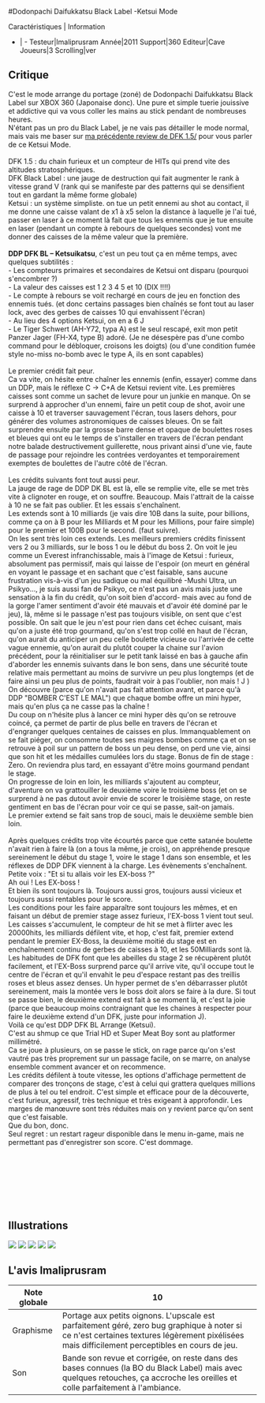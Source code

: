 #Dodonpachi Daifukkatsu Black Label -Ketsui Mode

Caractéristiques | Information
- | -
Testeur|Imaliprusram
Année|2011
Support|360
Editeur|Cave
Joueurs|3
Scrolling|ver

## Critique
C'est le mode arrange du portage (zoné) de Dodonpachi Daifukkatsu Black Label sur XBOX 360 (Japonaise donc). Une pure et simple tuerie jouissive et addictive qui va vous coller les mains au stick pendant de nombreuses heures.<br/>N'étant pas un pro du Black Label, je ne vais pas détailler le mode normal, mais vais me baser sur <a href="index.php?page=fiche&id=1159">ma précédente review de DFK 1.5/</a> pour vous parler de ce Ketsui Mode.<br/><br/>DFK 1.5 : du chain furieux et un compteur de HITs qui prend vite des altitudes stratosphériques.<br/>DFK Black Label : une jauge de destruction qui fait augmenter le rank à vitesse grand V (rank qui se manifeste par des patterns qui se densifient tout en gardant la même forme globale)<br/>Ketsui :  un système simpliste. on tue un petit ennemi au shot au contact, il me donne une caisse valant de x1 à x5 selon la distance à laquelle je l'ai tué, passer en laser à ce moment là fait que tous les ennemis que je tue ensuite en laser (pendant un compte à rebours de quelques secondes) vont me donner des caisses de la même valeur que la première.<br/><br/><b>DDP DFK BL – Ketsuikatsu</b>, c'est un peu tout ça en même temps, avec quelques subtilités :<br/>-	Les compteurs primaires et secondaires de Ketsui ont disparu (pourquoi s'encombrer ?)<br/>-	La valeur des caisses est 1 2 3 4 5 et 10 (DIX !!!!)<br/>-	Le compte à rebours se voit rechargé en cours de jeu en fonction des ennemis tués. (et donc certains passages bien chaînés se font tout au laser lock, avec des gerbes de caisses 10 qui envahissent l'écran)<br/>-	Au lieu des 4 options Ketsui, on en a 6 J<br/>-	Le Tiger Schwert (AH-Y72, typa A) est le seul rescapé, exit mon petit Panzer Jager (FH-X4, type B) adoré. (Je ne désespère pas d'une combo command pour le débloquer, croisons les doigts) (ou d'une condition fumée style no-miss no-bomb avec le type A, ils en sont capables)<br/><br/>Le premier crédit fait peur.<br/>Ca va vite, on hésite entre chaîner les ennemis (enfin, essayer) comme dans un DDP, mais le réflexe C -> C+A de Ketsui revient vite. Les premières caisses sont comme un sachet de levure pour un junkie en manque. On se surprend à approcher d'un ennemi, faire un petit coup de shot, avoir une caisse à 10 et traverser sauvagement l'écran, tous lasers dehors, pour générer des volumes astronomiques de caisses bleues. On se fait surprendre ensuite par la grosse barre dense et opaque de boulettes roses et bleues qui ont eu le temps de s'installer en travers de l'écran pendant notre balade destructivement guillerette, nous privant ainsi d'une vie, faute de passage pour rejoindre les contrées verdoyantes et temporairement exemptes de boulettes de l'autre côté de l'écran.<br/><br/>Les crédits suivants font tout aussi peur.<br/>La jauge de rage de DDP DK BL est là, elle se remplie vite, elle se met très vite à clignoter en rouge, et on souffre. Beaucoup. Mais l'attrait de la caisse à 10 ne se fait pas oublier. Et les essais s'enchaînent.<br/>Les extends sont à 10 milliards (je vais dire 10B dans la suite, pour billions, comme ça on à B pour les Milliards et M pour les Millions, pour faire simple) pour le premier et 100B pour le second. (faut suivre).<br/>On les sent très loin ces extends. Les meilleurs premiers crédits finissent vers 2 ou 3 milliards, sur le boss 1 ou le début du boss 2. On voit le jeu comme un Everest infranchissable, mais à l'image de Ketsui : furieux, absolument pas permissif, mais qui laisse de l'espoir (on meurt en général en voyant le passage et en sachant que c'est faisable, sans aucune frustration vis-à-vis d'un jeu sadique ou mal équilibré -Mushi Ultra, un Psikyo…, je suis aussi fan de Psikyo, ce n'est pas un avis mais juste une sensation à la fin du crédit, qu'on soit bien d'accord- mais avec au fond de la gorge l'amer sentiment d'avoir été mauvais et d'avoir été dominé par le jeu), là, même si le passage n'est pas toujours visible, on sent que c'est possible. On sait que le jeu n'est pour rien dans cet échec cuisant, mais qu'on a juste été trop gourmand, qu'on s'est trop collé en haut de l'écran, qu'on aurait du anticiper un peu celle boulette vicieuse ou l'arrivée de cette vague ennemie, qu'on aurait du plutôt couper la chaine sur l'avion précédent, pour la réinitialiser sur le petit tank laissé en bas à gauche afin d'aborder les ennemis suivants dans le bon sens, dans une sécurité toute relative mais permettant au moins de survivre un peu plus longtemps (et de faire ainsi un peu plus de points, faudrait voir à pas l'oublier, non mais ! J )<br/>On découvre (parce qu'on n'avait pas fait attention avant, et parce qu'à DDP "BOMBER C'EST LE MAL") que chaque bombe offre un mini hyper, mais qu'en plus ça ne casse pas la chaîne !<br/>Du coup on n'hésite plus à lancer ce mini hyper dès qu'on se retrouve coincé, ça permet de partir de plus belle en travers de l'écran et d'engranger quelques centaines de caisses en plus. Immanquablement on se fait piéger, on consomme toutes ses maigres bombes comme ça et on se retrouve à poil sur un pattern de boss un peu dense, on perd une vie, ainsi que son hit et les médailles cumulées lors du stage. Bonus de fin de stage : Zero. On reviendra plus tard, en essayant d'être moins gourmand pendant le stage.<br/>On progresse de loin en loin, les milliards s'ajoutent au compteur, d'aventure on va grattouiller le deuxième voire le troisième boss (et on se surprend à ne pas dutout avoir envie de scorer le troisième stage, on reste gentiment en bas de l'écran pour voir ce qui se passe, sait-on jamais.<br/>Le premier extend se fait sans trop de souci, mais le deuxième semble bien loin.<br/><br/>Après quelques crédits trop vite écourtés parce que cette satanée boulette n'avait rien à faire là (on a tous la même, je crois), on appréhende presque sereinement le début du stage 1, voire le stage 1 dans son ensemble, et les réflexes de DDP DFK viennent à la charge. Les évènements s'enchaînent.<br/>Petite voix : "Et si tu allais voir les EX-boss ?"<br/>Ah oui ! Les EX-boss !<br/>Et bien ils sont toujours là. Toujours aussi gros, toujours aussi vicieux et toujours aussi rentables pour le score.<br/>Les conditions pour les faire apparaître sont toujours les mêmes, et en faisant un début de premier stage assez furieux, l'EX-boss 1 vient tout seul. Les caisses s'accumulent, le compteur de hit se met à flirter avec les 20000hits, les milliards défilent vite, et hop, c'est fait, premier extend pendant le premier EX-Boss, la deuxième moitié du stage est en enchaînement continu de gerbes de caisses à 10, et les 50Milliards sont là.<br/>Les habitudes de DFK font que les abeilles du stage 2 se récupèrent  plutôt facilement, et l'EX-Boss surprend parce qu'il arrive vite, qu'il occupe tout le centre de l'écran et qu'il envahit le peu d'espace restant pas des treillis roses et bleus assez denses. Un hyper permet de s'en débarrasser plutôt sereinement, mais la montée vers le boss doit alors se faire à la dure. Si tout se passe bien, le deuxième extend est fait à se moment là, et c'est la joie (parce que beaucoup moins contraignant que les chaines à respecter pour faire le deuxième extend d'un DFK, juste pour information J).<br/>Voilà ce qu'est DDP DFK BL Arrange (Ketsui).<br/>C'est au shmup ce que Trial HD et Super Meat Boy sont au platformer millimétré.<br/>Ca se joue à plusieurs, on se passe le stick, on rage parce qu'on s'est vautré pas très proprement sur un passage facile, on se marre, on analyse ensemble comment avancer et on recommence.<br/>Les crédits défilent à toute vitesse, les options d'affichage permettent de comparer des tronçons de stage, c'est à celui qui grattera quelques millions de plus à tel ou tel endroit. C'est simple et efficace pour de la découverte, c'est furieux, agressif, très technique et très exigeant à approfondir. Les marges de manœuvre sont très réduites mais on y revient parce qu'on sent que c'est faisable.<br/>Que du bon, donc.<br/>Seul regret : un restart rageur disponible dans le menu in-game, mais ne permettant pas d'enregistrer son score. C'est dommage.<br/><br/><br/><br/><br/><br/><br/><br/>

## Illustrations
![](http://www.shmup.com/images/thumbs/img_fiche_1_1444.png)
![](http://www.shmup.com/images/thumbs/img_fiche_2_1444.png)
![](http://www.shmup.com/images/thumbs/img_fiche_3_1444.png)
![](http://www.shmup.com/images/thumbs/img_fiche_4_1444.png)
![](http://www.shmup.com/images/thumbs/img_fiche_5_1444.png)

## L'avis Imaliprusram
Note globale|10
-|-
Graphisme| Portage aux petits oignons. L'upscale est parfaitement géré, zero bug graphique à noter si ce n'est certaines textures légèrement pixélisées mais difficilement perceptibles en cours de jeu.
Son| Bande son revue et corrigée, on reste dans des bases connues (la BO du Black Label) mais avec quelques retouches, ça accroche les oreilles et colle parfaitement à l'ambiance. 
